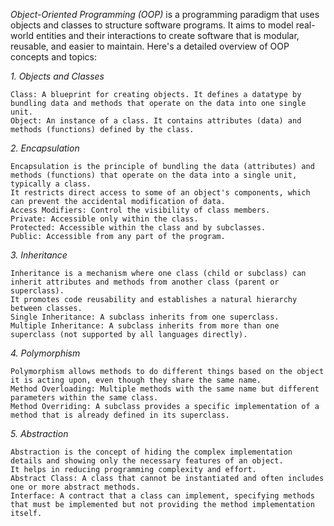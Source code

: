 *Object-Oriented Programming (OOP)* is a programming paradigm that uses objects and classes to structure software programs. It aims to model real-world entities and their interactions to create software that is modular, reusable, and easier to maintain. Here's a detailed overview of OOP concepts and topics:

_1. Objects and Classes_  

    Class: A blueprint for creating objects. It defines a datatype by bundling data and methods that operate on the data into one single unit.
    Object: An instance of a class. It contains attributes (data) and methods (functions) defined by the class.


_2. Encapsulation_  

    Encapsulation is the principle of bundling the data (attributes) and methods (functions) that operate on the data into a single unit, typically a class.
    It restricts direct access to some of an object's components, which can prevent the accidental modification of data.
    Access Modifiers: Control the visibility of class members.
    Private: Accessible only within the class.
    Protected: Accessible within the class and by subclasses.
    Public: Accessible from any part of the program.


_3. Inheritance_  

    Inheritance is a mechanism where one class (child or subclass) can inherit attributes and methods from another class (parent or superclass).
    It promotes code reusability and establishes a natural hierarchy between classes.
    Single Inheritance: A subclass inherits from one superclass.
    Multiple Inheritance: A subclass inherits from more than one superclass (not supported by all languages directly).


_4. Polymorphism_  

    Polymorphism allows methods to do different things based on the object it is acting upon, even though they share the same name.
    Method Overloading: Multiple methods with the same name but different parameters within the same class.
    Method Overriding: A subclass provides a specific implementation of a method that is already defined in its superclass.


_5. Abstraction_ 

    Abstraction is the concept of hiding the complex implementation details and showing only the necessary features of an object.
    It helps in reducing programming complexity and effort.
    Abstract Class: A class that cannot be instantiated and often includes one or more abstract methods.
    Interface: A contract that a class can implement, specifying methods that must be implemented but not providing the method implementation itself.








